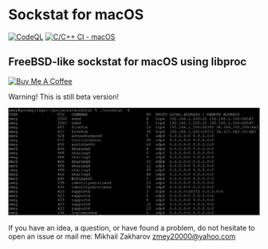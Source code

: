 # Sockstat for macOS

[![CodeQL](https://github.com/mezantrop/sockstat/actions/workflows/codeql.yml/badge.svg)](https://github.com/mezantrop/sockstat/actions/workflows/codeql.yml)
[![C/C++ CI - macOS](https://github.com/mezantrop/sockstat/actions/workflows/c-cpp.yml/badge.svg)](https://github.com/mezantrop/sockstat/actions/workflows/c-cpp.yml)

## FreeBSD-like sockstat for macOS using libproc

<a href="https://www.buymeacoffee.com/mezantrop" target="_blank"><img src="https://cdn.buymeacoffee.com/buttons/default-orange.png" alt="Buy Me A Coffee" height="41" width="174"></a>

Warning! This is still beta version!

![sockstat](sockstat.png)

If you have an idea, a question, or have found a problem, do not hesitate to open an issue or
mail me: Mikhail Zakharov <zmey20000@yahoo.com>
